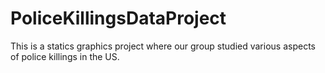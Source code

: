 # PoliceKillingsDataProject

This is a statics graphics project where our group studied various aspects of police killings in the US.
